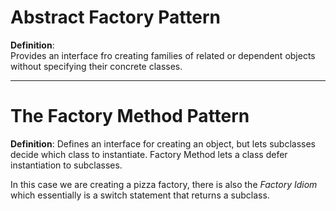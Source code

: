 # Abstract Factory Pattern

**Definition**:  
Provides an interface fro creating families of related or dependent objects without specifying their concrete classes.  

----

# The Factory Method Pattern 

**Definition**: 
Defines an interface for creating an object, but lets subclasses decide which class to instantiate. Factory Method lets a class defer instantiation to subclasses. 

In this case we are creating a pizza factory, there is also the *Factory Idiom* which essentially is a switch statement that returns a subclass.   
